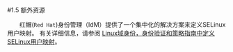 #1.5 额外资源

&emsp;&emsp;红帽(`Red Hat`)身份管理（IdM）提供了一个集中化的解决方案来定义SELinux用户映射。 有关详细信息，请参阅 [Linux域身份，身份验证和策略指南中定义SELinux用户映射](https://access.redhat.com/documentation/en-US/Red_Hat_Enterprise_Linux/7/html/Linux_Domain_Identity_Authentication_and_Policy_Guide/selinux-mapping.html)。